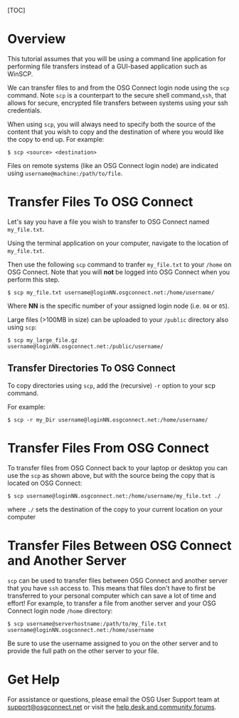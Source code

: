 [title]: - "Use scp To Transfer Files To and From OSG Connect"

[TOC]

# Overview

This tutorial assumes that you will be using a command line application 
for performing file transfers instead of a GUI-based application such as WinSCP. 

We can transfer files to and from the OSG Connect login node using the 
`scp` command. Note `scp` is a counterpart to the secure shell 
command,`ssh`, that allows for secure, encrypted file transfers between 
systems using your ssh credentials.

When using `scp`, you will always need to specify both the source of the
content that you wish to copy and the destination of where you would like 
the copy to end up. For example:

    $ scp <source> <destination>

Files on remote systems (like an OSG Connect login node) are indicated using
`username@machine:/path/to/file`.

# Transfer Files To OSG Connect

Let's say you have a file you wish to transfer to OSG Connect named `my_file.txt`.

Using the terminal application on your computer, navigate to the location of `my_file.txt`.

Then use the following `scp` command to tranfer `my_file.txt` to your `/home` on OSG Connect. Note
that you will **not** be logged into OSG Connect when you perform this step.

    $ scp my_file.txt username@loginNN.osgconnect.net:/home/username/

Where **NN** is the specific number of your assigned login node (i.e. `04` or `05`).

Large files (>100MB in size) can be uploaded to your `/public` directory also using `scp`:

    $ scp my_large_file.gz username@loginNN.osgconnect.net:/public/username/

## Transfer Directories To OSG Connect

To copy directories using `scp`, add the (recursive) `-r` option to your scp command.

For example:

    $ scp -r my_Dir username@loginNN.osgconnect.net:/home/username/

# Transfer Files From OSG Connect

To transfer files from OSG Connect back to your laptop or desktop you can use the `scp` as shown above, 
but with the source being the copy that is located on OSG Connect:

    $ scp username@loginNN.osgconnect.net:/home/username/my_file.txt ./

where `./` sets the destination of the copy to your current location on your computer 

# Transfer Files Between OSG Connect and Another Server

`scp` can be used to transfer files between OSG Connect and another server that you have 
`ssh` access to. This means that files don't have to first be transferred to your 
personal computer which can save a lot of time and effort! For example, to transfer 
a file from another server and your OSG Connect login node `/home` directory:

    $ scp username@serverhostname:/path/to/my_file.txt username@loginNN.osgconnect.net:/home/username

Be sure to use the username assigned to you on the other server and to provide the 
full path on the other server to your file.

# Get Help

For assistance or questions, please email the OSG User Support team  at [support@osgconnect.net](mailto:support@osgconnect.net) or visit the [help desk and community forums](http://support.opensciencegrid.org).

